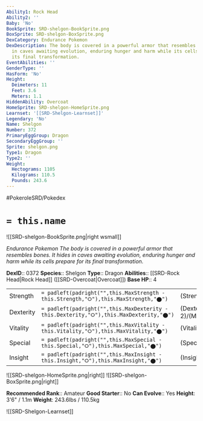 ```yaml
---
Ability1: Rock Head
Ability2: ''
Baby: 'No'
BookSprite: SRD-shelgon-BookSprite.png
BoxSprite: SRD-shelgon-BoxSprite.png
DexCategory: Endurance Pokemon
DexDescription: The body is covered in a powerful armor that resembles bones. It hides
  in caves awaiting evolution, enduring hunger and harm while its cells prepare for
  its final transformation.
EventAbilities: ''
GenderType: ''
HasForm: 'No'
Height:
  Deimeters: 11
  Feet: 3.6
  Meters: 1.1
HiddenAbility: Overcoat
HomeSprite: SRD-shelgon-HomeSprite.png
Learnset: '[[SRD-Shelgon-Learnset]]'
Legendary: 'No'
Name: Shelgon
Number: 372
PrimaryEggGroup: Dragon
SecondaryEggGroup: ''
Sprite: shelgon.png
Type1: Dragon
Type2: ''
Weight:
  Hectograms: 1105
  Kilograms: 110.5
  Pounds: 243.6
---
```


#PokeroleSRD/Pokedex

# `= this.name`

![[SRD-shelgon-BookSprite.png|right wsmall]]

*Endurance Pokemon*
*The body is covered in a powerful armor that resembles bones. It hides in caves awaiting evolution, enduring hunger and harm while its cells prepare for its final transformation.*

**DexID**:: 0372
**Species**:: Shelgon
**Type**:: Dragon
**Abilities**:: [[SRD-Rock Head|Rock Head]] ([[SRD-Overcoat|Overcoat]])
**Base HP**:: 4

|           |                                                                                        |                                          |
| --------- | -------------------------------------------------------------------------------------- | ---------------------------------------- |
| Strength  | `= padleft(padright("",this.MaxStrength - this.Strength,"⭘"),this.MaxStrength,"⬤")`    | (Strength::3)/(MaxStrength::6)   |
| Dexterity | `= padleft(padright("",this.MaxDexterity - this.Dexterity,"⭘"),this.MaxDexterity,"⬤")` | (Dexterity:: 2)/(MaxDexterity::4) |
| Vitality  | `= padleft(padright("",this.MaxVitality - this.Vitality,"⭘"),this.MaxVitality,"⬤")`    | (Vitality::3)/(MaxVitality::6)   |
| Special   | `= padleft(padright("",this.MaxSpecial - this.Special,"⭘"),this.MaxSpecial,"⬤")`       | (Special::2)/(MaxSpecial::4)     |
| Insight   | `= padleft(padright("",this.MaxInsight - this.Insight,"⭘"),this.MaxInsight,"⬤")`       | (Insight::2)/(MaxInsight::4)     |

![[SRD-shelgon-HomeSprite.png|right]]
![[SRD-shelgon-BoxSprite.png|right]]

**Recommended Rank**:: Amateur
**Good Starter**:: No
**Can Evolve**:: Yes
**Height**: 3'6" / 1.1m
**Weight**: 243.6lbs / 110.5kg

![[SRD-Shelgon-Learnset]]